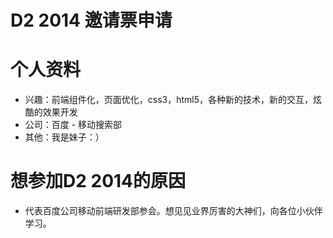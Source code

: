 # D2 2014 邀请票申请 

# 个人资料 
- 兴趣：前端组件化，页面优化，css3，html5，各种新的技术，新的交互，炫酷的效果开发 
- 公司：百度 - 移动搜索部 
- 其他：我是妹子：）

# 想参加D2 2014的原因 

- 代表百度公司移动前端研发部参会。想见见业界厉害的大神们，向各位小伙伴学习。 
